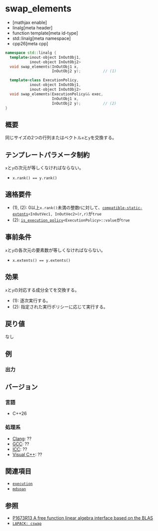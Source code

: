 # swap_elements

* [mathjax enable]
* linalg[meta header]
* function template[meta id-type]
* std::linalg[meta namespace]
* cpp26[meta cpp]


```cpp
namespace std::linalg {
  template<inout-object InOutObj1,
           inout-object InOutObj2>
  void swap_elements(InOutObj1 x,
                     InOutObj2 y);          // (1)

  template<class ExecutionPolicy,
           inout-object InOutObj1,
           inout-object InOutObj2>
  void swap_elements(ExecutionPolicy&& exec,
                     InOutObj1 x,
                     InOutObj2 y);          // (2)
}
```


## 概要
同じサイズの2つの行列またはベクトル`x`と`y`を交換する。


## テンプレートパラメータ制約
`x`と`y`の次元が等しくなければならない。

- `x.rank() == y.rank()`


## 適格要件
- (1), (2): 0以上`x.rank()`未満の整数rに対して、[`compatible-static-extents`](/reference/linalg/compatible-static-extents.md)`<InOutVec1, InOutVec2>(r,r)`が`true`
- (2): [`is_execution_policy`](/reference/execution/is_execution_policy.md)`<ExecutionPolicy>::value`が`true`


## 事前条件
`x`と`y`の各次元の要素数が等しくなければならない。

- `x.extents() == y.extents()`


## 効果
`x`と`y`の対応する成分全てを交換する。

- (1): 逐次実行する。
- (2): 指定された実行ポリシーに応じて実行する。


## 戻り値
なし


## 例


### 出力


## バージョン
### 言語
- C++26

### 処理系
- [Clang](/implementation.md#clang): ??
- [GCC](/implementation.md#gcc): ??
- [ICC](/implementation.md#icc): ??
- [Visual C++](/implementation.md#visual_cpp): ??


## 関連項目
- [`execution`](/reference/execution.md)
- [`mdspan`](/reference/mdspan.md)


## 参照
- [P1673R13 A free function linear algebra interface based on the BLAS](https://www.open-std.org/jtc1/sc22/wg21/docs/papers/2023/p1673r13.html)
- [`LAPACK: cswap`](https://netlib.org/lapack/explore-html/d7/d51/group__swap_ga1e8d1bbcbd0307e7a3839d0bd10e4118.html#ga1e8d1bbcbd0307e7a3839d0bd10e4118)

